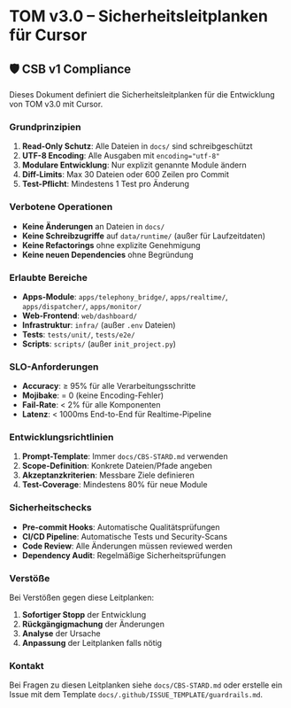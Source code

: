 # TOM v3.0 – Sicherheitsleitplanken für Cursor

## 🛡️ CSB v1 Compliance

Dieses Dokument definiert die Sicherheitsleitplanken für die Entwicklung von TOM v3.0 mit Cursor.

### Grundprinzipien

1. **Read-Only Schutz**: Alle Dateien in `docs/` sind schreibgeschützt
2. **UTF-8 Encoding**: Alle Ausgaben mit `encoding="utf-8"`
3. **Modulare Entwicklung**: Nur explizit genannte Module ändern
4. **Diff-Limits**: Max 30 Dateien oder 600 Zeilen pro Commit
5. **Test-Pflicht**: Mindestens 1 Test pro Änderung

### Verbotene Operationen

- **Keine Änderungen** an Dateien in `docs/`
- **Keine Schreibzugriffe** auf `data/runtime/` (außer für Laufzeitdaten)
- **Keine Refactorings** ohne explizite Genehmigung
- **Keine neuen Dependencies** ohne Begründung

### Erlaubte Bereiche

- **Apps-Module**: `apps/telephony_bridge/`, `apps/realtime/`, `apps/dispatcher/`, `apps/monitor/`
- **Web-Frontend**: `web/dashboard/`
- **Infrastruktur**: `infra/` (außer `.env` Dateien)
- **Tests**: `tests/unit/`, `tests/e2e/`
- **Scripts**: `scripts/` (außer `init_project.py`)

### SLO-Anforderungen

- **Accuracy**: ≥ 95% für alle Verarbeitungsschritte
- **Mojibake**: = 0 (keine Encoding-Fehler)
- **Fail-Rate**: < 2% für alle Komponenten
- **Latenz**: < 1000ms End-to-End für Realtime-Pipeline

### Entwicklungsrichtlinien

1. **Prompt-Template**: Immer `docs/CBS-STARD.md` verwenden
2. **Scope-Definition**: Konkrete Dateien/Pfade angeben
3. **Akzeptanzkriterien**: Messbare Ziele definieren
4. **Test-Coverage**: Mindestens 80% für neue Module

### Sicherheitschecks

- **Pre-commit Hooks**: Automatische Qualitätsprüfungen
- **CI/CD Pipeline**: Automatische Tests und Security-Scans
- **Code Review**: Alle Änderungen müssen reviewed werden
- **Dependency Audit**: Regelmäßige Sicherheitsprüfungen

### Verstöße

Bei Verstößen gegen diese Leitplanken:
1. **Sofortiger Stopp** der Entwicklung
2. **Rückgängigmachung** der Änderungen
3. **Analyse** der Ursache
4. **Anpassung** der Leitplanken falls nötig

### Kontakt

Bei Fragen zu diesen Leitplanken siehe `docs/CBS-STARD.md` oder erstelle ein Issue mit dem Template `docs/.github/ISSUE_TEMPLATE/guardrails.md`.
